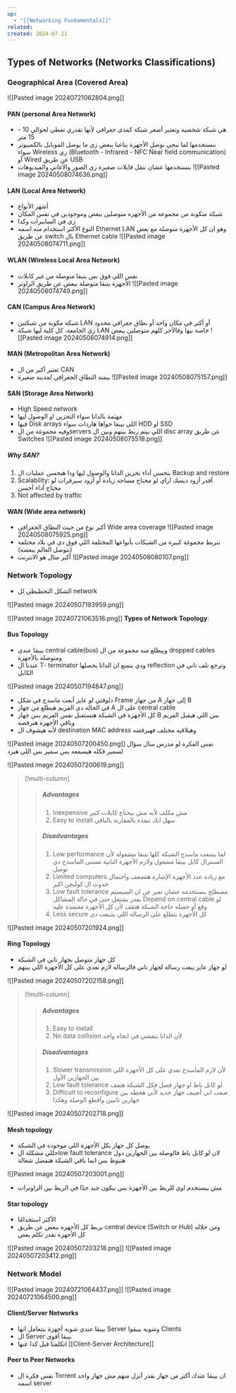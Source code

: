```yaml
---
up:
  - "[[Networking Fundamentals]]"
related: 
created: 2024-07-21
---
```

## Types of Networks (Networks Classifications)
### Geographical Area (Covered Area)
![[Pasted image 20240721062804.png]]
#### PAN (personal Area Network)
- هي شبكة شخصية وتعتبر أصغر شبكة كمدى جغرافي لأنها تقدري تغطي لحوالي 10 - 15 متر
- بنستخدمها لما نيجي نوصل الأجهزة بتاعنا ببعض زي ما بوصل الموبايل بالكمبيوتر
  سواء Wireless زي (Bluetooth - Infrared - NFC Near field communication)
  أو Wired عن طريق USB
- بنستخدمها عشان ننقل فايلات صغيرة زي الصور والأغاني والفيديوهات
![[Pasted image 20240508074636.png]]
#### LAN (Local Area Network)
- أشهر الأنواع
- شبكة متكونة من مجموعة من الأجهزة متوصلين ببعض وموجودين في نفس المكان
- زي في السايبرات وكدا
- النوع الأكثر استخدام منه اسمه Ethernet LAN وهو ان كل الأجهزة متوصلة مع بعض عن طريق switch بال Ethernet cable
![[Pasted image 20240508074711.png]]
#### WLAN (Wireless Local Area Network)
- نفس اللي فوق بس بتبقا متوصلة من غير كابلات
- الأجهزة بتبقا متوصلة ببعض عن طريق الراوتر
![[Pasted image 20240508074749.png]]
#### CAN (Campus Area Network)
- شبكة مكونة من شبكتين LAN أو أكتر في مكان واحد أو نطاق جغرافي محدود
- زي الجامعة، كل كلية ليها شبكة LAN خاصة بيها وفالآخر كلهم متوصلين ببعض
![[Pasted image 20240508074914.png]]
#### MAN (Metropolitan Area Network)
- تعتبر أكبر من ال CAN
- بيمتد النطاق الجغرافي لمدينة صغيرة
![[Pasted image 20240508075157.png]]
#### SAN (Storage Area Network)
- High Speed network
- مهتمة بالداتا سواء التخزين او الوصول ليها
- فيها Disk arrays اللي بيبقا جواها هاردات سواء HDD او SSD
- وفيه مجموعة من الservers اللي بيتم ربط بينهم وبين ال disc array عن طريق Switches
![[Pasted image 20240508075518.png]]
##### Why SAN?
1. بتحسن أداء تخزين الداتا والوصول ليها ودا هيحسن عمليات ال Backup and restore 
2. Scalability: أقدر أزود ديسك اراي لو محتاج مساحة زيادة أو أزود سيرفرات لو محتاج أداء أحسن
3. Not affected by traffic
#### WAN (Wide area network)
- أكبر نوع من حيث النطاق الجغرافي Wide area coverage
![[Pasted image 20240508075925.png]]
- بتربط مجموغة كبيرة من الشبكات بأنواعها المختلفة اللي فوق دي في بلاد مختلفة (بتوصل العالم ببعضه)
- أكبر مثال هو الانترنت
![[Pasted image 20240508080107.png]]

### Network Topology
- الشكل التخطيطي لل network

![[Pasted image 20240507193959.png]]

![[Pasted image 20240721063516.png]]
**Types of Network Topology**:
#### Bus Topology
- بيبقا عندي central cable(bus) وبيطلع منه مجموعة من ال dropped cables ومتوصلة بالأجهزة 
- عندنا ال T- terminator ودي بتمنع ان الداتا يحصلها reflection وترجع تلف تاني في الكابل

![[Pasted image 20240507194847.png]]
- دلوقتي لو عايز أبعت ماسدج في شكل Frame من جهاز A إلى جهاز B 
- في الحالة دي الفريم هيطلع من جهاز A على ال central cable 
- كل الأجهزة في الشبكة هتستقبل نفس الفريم بس جهاز B بس اللي هيقبل الفريم وباقي الأجهزة هترفضه
- لأنه هيشوف ال destination MAC address وهيلاقيه مختلف فهيرفضه

![[Pasted image 20240507200450.png]]
نفس الفكرة لو مدرس سال سؤال لسمير فكله هيسمعه بس سمير بس اللي هيرد

![[Pasted image 20240507200619.png]]
>[!multi-column]
> > ##### Advantages
> > 1. Inexpensive
> >    مش مكلف لأنه مش بيحتاج كابلات كتير
> > 2. Easy to install
> >    سهل انك تنفذه بالمقارنة بالباقي
> 
> > ##### Disadvantages
> > 1. Low performance 
> >    لما بيتبعت ماسدج الشبكة كلها بتبقا مشغولة لأن السنترال كابل بيبقا مشغول ولازم الأجهزة التانية تستنى الماسدج دي توصل
> > 2. Limited computers 
> >    مع زيادة عدد الأجهزة الإشارة هتضعف واحتمال حدوث ال كوليجن اكبر
> > 3. Low fault tolerance
> >    مصطلح بنستخدمه عشان نعبر عن ان السيستم يقدر يشتغل حتى في حالة المشاكل
> >    Depend on central cable
> >    لو وقع أو حصله حاجة الشبكة هتقف لأن كل الأجهزة معتمدة عليه
> > 4. Less secure
> >    كل الأجهزة بتطلع على الرسالة اللي بتتبعت دي

![[Pasted image 20240507201924.png]]

#### Ring Topology
- كل جهاز متوصل بجهاز تاني في الشبكة 
- لو جهاز عايز يبعت رسالة لجهاز تاني فالرسالة لازم تعدي على كل الأجهزة اللي بينهم

![[Pasted image 20240507202158.png]]
>[!multi-column]
>> ##### Advantages
>> 1. Easy to install
>> 2. No data collision
>>    لأن الداتا بتمشي في اتجاه واحد
>
>> ##### Disadvantages
>> 1. Slower transmission
>>    لأن لازم الماسدج تعدي على كل الأجهزة اللي بين الجهازين الأول
>>2. Low fault tolerance
>>   لو كابل باظ او جهاز فصل فكل الشبكة هتقف
>>3. Difficult to reconfigure
>>   صعب اني أضيف جهاز جديد لأني هحطه بين جهازين تانيين وأقطع الوصلة وهكذا

![[Pasted image 20240507202718.png]]
#### Mesh topology
- بوصل كل جهاز بكل الأجهزة اللي موجودة في الشبكة 
- حللي مشكلة الlow fault tolerance لان لو كابل باظ فالوصلة بين الجهازين دول هتبوظ بس انما باقي الشبكة هتفضل شغالة

![[Pasted image 20240507203001.png]]
- مش بيستخدم اوي للربط بين الأجهزة بس بيكون جيد جدًا في الربط بين الراوترات
#### Star topology
- الأكثر استخدامًا
- بربط كل الأجهزة ببعض عن طريق central device (Switch or Hub) ومن خلاله كل الأجهزة تقدر تكلم بعض

![[Pasted image 20240507203218.png]]
![[Pasted image 20240507203412.png]]
### Network Model
![[Pasted image 20240721064437.png]]
![[Pasted image 20240721064500.png]]
#### Client/Server Networks
- بيبقا عندي شوية أجهزة بتتعامل انها Server وشوية بيبقوا Clients 
- ال Server بيبقا أقوى
- اتكلمنا قبل كدا عنها [[Client-Server Architecture]]
#### Peer to Peer Networks
- نفس فكرة ال Torrent ان بيبقا عندك أكتر من جهاز بقدر أنزل منهم مش جهاز واحد اسمه server